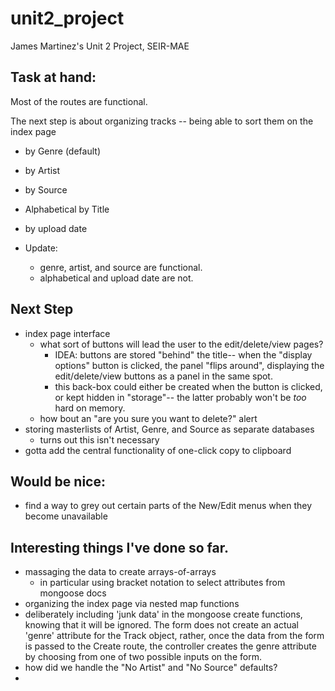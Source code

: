 # unit2_project
James Martinez's Unit 2 Project, SEIR-MAE


## Task at hand:

Most of the routes are functional.

The next step is about organizing tracks -- being able to sort them on the index page
- by Genre (default)
- by Artist
- by Source
- Alphabetical by Title
- by upload date

- Update:
    - genre, artist, and source are functional.
    - alphabetical and upload date are not.

## Next Step

- index page interface
    - what sort of buttons will lead the user to the edit/delete/view pages?
        - IDEA: buttons are stored "behind" the title-- when the "display options" button is clicked, the panel "flips around", displaying the edit/delete/view buttons as a panel in the same spot.
        - this back-box could either be created when the button is clicked, or kept hidden in "storage"-- the latter probably won't be *too* hard on memory.
    - how bout an "are you sure you want to delete?" alert
- storing masterlists of Artist, Genre, and Source as separate databases
    - turns out this isn't necessary
- gotta add the central functionality of one-click copy to clipboard

## Would be nice:

- find a way to grey out certain parts of the New/Edit menus when they become unavailable

## Interesting things I've done so far.

- massaging the data to create arrays-of-arrays
    - in particular using bracket notation to select attributes from mongoose docs
- organizing the index page via nested map functions
- deliberately including 'junk data' in the mongoose create functions, knowing that it will be ignored. The form does not create an actual 'genre' attribute for the Track object, rather, once the data from the form is passed to the Create route, the controller creates the genre attribute by choosing from one of two possible inputs on the form.
- how did we handle the "No Artist" and "No Source" defaults?
-
